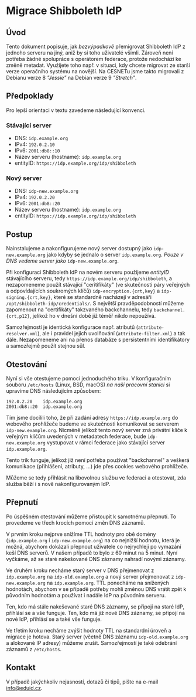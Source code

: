 # Migrace Shibboleth IdP

## Úvod

Tento dokument popisuje, jak *bezvýpadkově* přemigrovat Shibboleth IdP z jednoho serveru na jiný, aniž by si toho uživatelé všimli. Zároveň není potřeba žádné spolupráce s operátorem federace, protože nedochází ke změně metadat. Využijete toho např. v situaci, kdy chcete migrovat ze starší verze operačního systému na novější. Na CESNETu jsme takto migrovali z Debianu verze 8 *"Jessie"* na Debian verze 9 *"Stretch"*.

## Předpoklady

Pro lepší orientaci v textu zavedeme následující konvenci.

### Stávající server

* DNS: `idp.example.org`
* IPv4: `192.0.2.10`
* IPv6: `2001:db8::10`
* Název serveru (hostname): `idp.example.org`
* entityID: `https://idp.example.org/idp/shibboleth`

### Nový server

* DNS: `idp-new.example.org`
* IPv4: `192.0.2.20`
* IPv6: `2001:db8::20`
* Název serveru (hostname): `idp.example.org`
* entityID: `https://idp.example.org/idp/shibboleth`

## Postup

Nainstalujeme a nakonfigurujeme nový server dostupný jako `idp-new.example.org` jako kdyby se jednalo o server `idp.example.org`. *Pouze v DNS vedeme server jako* `idp-new.example.org`.

Při konfiguraci Shibboleth IdP na novém serveru použijeme *entityID* stávajícího serveru, tedy `https://idp.example.org/idp/shibboleth`, a nezapomeneme použít stávající "ceritifikáty" (ve skutečnosti páry veřejných a odpovídajících soukromých klíčů) `idp-encryption.{crt,key}` a `idp-signing.{crt,key}`, které se standardně nacházejí v adresáři `/opt/shibboleth-idp/credentials/`. S největší pravděpodobností můžeme zapomenout na "certifikáty" takzvaného backchannelu, tedy `backchannel.{crt,p12}`, jelikož ho v dnešní době již téměř nikdo nepoužívá.

Samozřejmostí je identická konfigurace např. atributů (`attribute-resolver.xml`), ale i pravidel jejich uvolňování (`attribute-filter.xml`) a tak dále. Nezapomeneme ani na přenos databáze s persistentními identifikátory a samozřejmě použít stejnou sůl.

## Otestování

Nyní si vše otestujeme pomocí jednoduchého triku. V konfiguračním souboru `/etc/hosts` (Linux, BSD, macOS) *na naší pracovní stanici* si upravíme DNS následujícím způsobem:

```
192.0.2.20    idp.example.org
2001:db8::20  idp.example.org
```

Tím jsme docílili toho, že při zadání adresy `https://idp.example.org` do webového prohlížeče budeme ve skutečnosti komunikovat se serverem `idp-new.example.org`. Nicméně jelikož tento nový server zná privátní klíče k veřejným klíčům uvedených v metadatech federace, bude `idp-new.example.org` vystupovat v rámci federace jako stávající server `idp.example.org`.

Tento trik funguje, jelikož již není potřeba používat "backchannel" a veškerá komunikace (přihlášení, atributy, ...) jde přes cookies webového prohlížeče.

Můžeme se tedy přihlásit na libovolnou službu ve federaci a otestovat, zda služba běží i s nově nakonfigurovaným IdP.

## Přepnutí

Po úspěšném otestování můžeme přistoupit k samotnému přepnutí. To provedeme ve třech krocích pomocí změn DNS záznamů.

V prvním kroku nejprve snížíme TTL hodnoty pro obě domény (`idp.example.org` i `idp-new.example.org`) na co nejnižší hodnotu, která je možná, abychom dokázali přepnout uživatele co nejrychleji po vymazání keší DNS serverů. V našem případě to bylo z 60 minut na 5 minut. Nyní vyčkáme, až se staré nakešované DNS záznamy nahradí novými záznamy.

Ve druhém kroku necháme starý server v DNS přejmenovat z `idp.example.org` na `idp-old.example.org` a nový server přejmenovat z `idp-new.example.org` na `idp.example.org`. TTL ponecháme na snížených hodnotách, abychom v se případě potřeby mohli změnou DNS vrátit zpět k původním hodnotám a používat i nadále IdP na původním serveru.

Ten, kdo má stále nakešované staré DNS záznamy, se připojí na staré IdP, přihlásí se a vše funguje. Ten, kdo má již nové DNS záznamy, se připojí na nové IdP, přihlásí se a také vše funguje.

Ve třetím kroku necháme zvýšit hodnoty TTL na standardní úroveň a migrace je hotova. Starý server (včetně DNS záznamu `idp-old.example.org` a alokované IP adresy) můžeme zrušit.  Samozřejmostí je také odebrání záznamů z `/etc/hosts`.

## Kontakt

V případě jakýchkoliv nejasností, dotazů či tipů, pište na e-mail info@eduid.cz.


